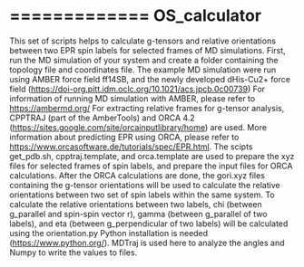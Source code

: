 =============
OS_calculator
=============
This set of scripts helps to calculate g-tensors and relative orientations between two EPR spin labels for selected frames of MD simulations.
First, run the MD simulation of your system and create a folder containing the topology file and coordinates file.
The example MD simulation were run using AMBER force field ff14SB, and the newly developed dHis-Cu2+ force field (https://doi-org.pitt.idm.oclc.org/10.1021/acs.jpcb.0c00739)
For information of running MD simulation with AMBER, please refer to https://ambermd.org/
For extracting relative frames for g-tensor analysis, CPPTRAJ (part of the AmberTools) and ORCA 4.2 (https://sites.google.com/site/orcainputlibrary/home) are used.
More information about predicting EPR using ORCA, please refer to https://www.orcasoftware.de/tutorials/spec/EPR.html.
The scipts get_pdb.sh, cpptraj.template, and orca.template are used to prepare the xyz files for selected frames of spin labels, and prepare the input files for ORCA calculations.
After the ORCA calculations are done, the gori.xyz files containing the g-tensor orientations will be used to calculate the relative orientations between two set of spin labels within the same system.
To calculate the relative orientations between two labels, chi (between g_parallel and spin-spin vector r), gamma (between g_parallel of two labels), and eta (between g_perpendicular of two labels) will be calculated using the orientation.py
Python installation is needed (https://www.python.org/). MDTraj is used here to analyze the angles and Numpy to write the values to files.
